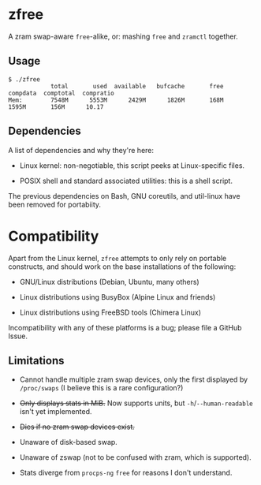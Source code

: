 # zfree

A zram swap-aware `free`-alike, or: mashing `free` and `zramctl` together.

## Usage

```console
$ ./zfree
            total       used  available   bufcache       free   compdata  comptotal  compratio
Mem:        7548M      5553M      2429M      1826M       168M      1595M       156M      10.17
```

## Dependencies

A list of dependencies and why they're here:

* Linux kernel: non-negotiable, this script peeks at Linux-specific files.

* POSIX shell and standard associated utilities: this is a shell script.

The previous dependencies on Bash, GNU coreutils, and util-linux have
been removed for portabiity.

# Compatibility

Apart from the Linux kernel, `zfree` attempts to only rely on
portable constructs, and should work on the base installations
of the following:

* GNU/Linux distributions (Debian, Ubuntu, many others)

* Linux distributions using BusyBox (Alpine Linux and friends)

* Linux distributions using FreeBSD tools (Chimera Linux)

Incompatibility with any of these platforms is a bug;
please file a GitHub Issue.

## Limitations

* Cannot handle multiple zram swap devices, only the first displayed
  by `/proc/swaps` (I believe this is a rare configuration?)

* ~~Only displays stats in MiB.~~
  Now supports units, but `-h`/`--human-readable` isn't yet implemented.

* ~~Dies if no zram swap devices exist.~~

* Unaware of disk-based swap.

* Unaware of zswap (not to be confused with zram, which is supported).

* Stats diverge from `procps-ng` `free` for reasons I don't understand.
